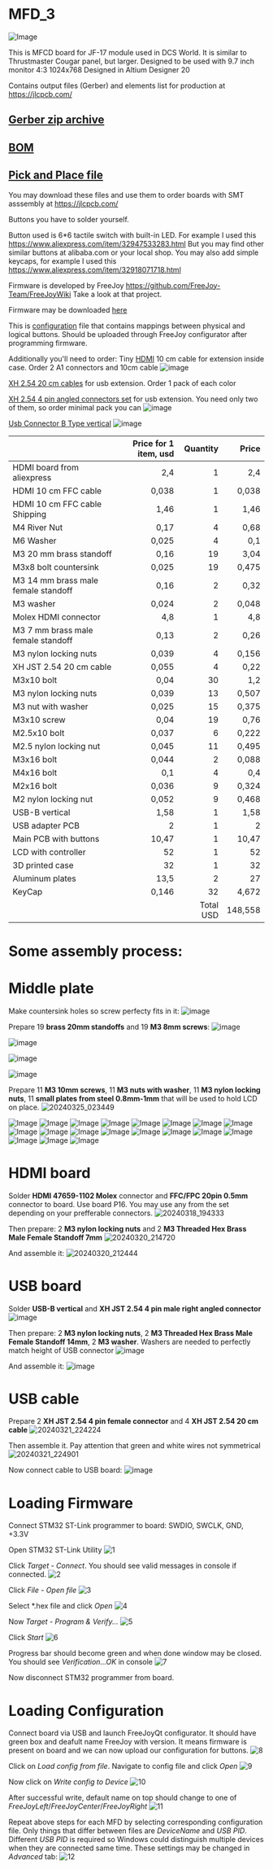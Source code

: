 # MFD_3
![Image](https://github.com/godor2008/MFD_3/blob/small_buttons/MFD/Image/small_buttons.jpg)

This is MFCD board for JF-17 module used in DCS World. It is similar to Thrustmaster Cougar panel, but larger. Designed to be used with 9.7 inch monitor 4:3 1024x768
Designed in Altium Designer 20

Contains output files (Gerber) and elements list for production at https://jlcpcb.com/

[Gerber zip archive](https://github.com/godor2008/MFD_3/blob/small_buttons/MFD/Project%20Outputs%20for%20Mfd3/Project%20Outputs%20for%20Mfd3.zip)
---------------
[BOM](https://github.com/godor2008/MFD_3/blob/small_buttons/MFD/Project%20Outputs%20for%20Mfd3/Bill%20of%20Materials-Mfd3.xlsx)
-------------
[Pick and Place file](https://github.com/godor2008/MFD_3/blob/small_buttons/MFD/Project%20Outputs%20for%20Mfd3/Pick%20Place%20for%20Mfd3.csv)
-----------
You may download these files and use them to order boards with SMT asssembly at https://jlcpcb.com/

Buttons you have to solder yourself.

Button used is 6*6 tactile switch with built-in LED. For example I used this https://www.aliexpress.com/item/32947533283.html
But you may find other similar buttons at alibaba.com or your local shop.
You may also add simple keycaps, for example I used this https://www.aliexpress.com/item/32918071718.html

Firmware is developed by FreeJoy https://github.com/FreeJoy-Team/FreeJoyWiki
Take a look at that project. 

Firmware may be downloaded [here](https://github.com/godor2008/MFD_3/blob/small_buttons/MFD/Firmware/FreeJoy_v1_7_1b3.hex)

This is [configuration](https://github.com/godor2008/MFD_3/blob/small_buttons/MFD/Firmware/new_FreeJoyLeft.cfg) file that contains mappings between physical and logical buttons. Should be uploaded through FreeJoy configurator after programming firmware.

Additionally you'll need to order:
Tiny [HDMI](https://vi.aliexpress.com/item/33057698628.html) 10 cm cable for extension inside case. Order 2 A1 connectors and 10cm cable
![image](https://github.com/godor2008/MFD_3/assets/1040630/173b196d-916a-4216-9e6a-b11b741dd1af)

[XH 2.54 20 cm cables](https://vi.aliexpress.com/item/1005002160765607.html) for usb extension. Order 1 pack of each color

[XH 2.54 4 pin angled connectors set](https://vi.aliexpress.com/item/4000029752260.html) for usb extension. You need only two of them, so order minimal pack you can
![image](https://github.com/godor2008/MFD_3/assets/1040630/b1e457af-7536-40e4-b954-ec63185189ee)

[Usb Connector B Type vertical](https://vi.aliexpress.com/item/32947971157.html)
![image](https://github.com/godor2008/MFD_3/assets/1040630/5e891ae7-79d2-415f-b64a-cc2c8a94e054)




|                                     | Price for 1 item, usd |  Quantity |   Price |
|-------------------------------------|----------------------:|----------:|--------:|
| HDMI board from aliexpress          |                   2,4 |         1 |     2,4 |
| HDMI 10 cm FFC cable                |                 0,038 |         1 |   0,038 |
| HDMI 10 cm FFC cable Shipping       |                  1,46 |         1 |    1,46 |
| M4 River Nut                        |                  0,17 |         4 |    0,68 |
| M6 Washer                           |                 0,025 |         4 |     0,1 |
| M3 20 mm brass standoff             |                  0,16 |        19 |    3,04 |
| M3x8 bolt countersink               |                 0,025 |        19 |   0,475 |
| M3 14 mm brass male female standoff |                  0,16 |         2 |    0,32 |
| M3 washer                           |                 0,024 |         2 |   0,048 |
| Molex HDMI connector                |                   4,8 |         1 |     4,8 |
| M3 7 mm brass male female standoff  |                  0,13 |         2 |    0,26 |
| M3 nylon locking nuts               |                 0,039 |         4 |   0,156 |
| XH JST 2.54 20 cm cable             |                 0,055 |         4 |    0,22 |
| M3x10 bolt                          |                  0,04 |        30 |     1,2 |
| M3 nylon locking nuts               |                 0,039 |        13 |   0,507 |
| M3 nut with washer                  |                 0,025 |        15 |   0,375 |
| M3x10 screw                         |                  0,04 |        19 |    0,76 |
| M2.5x10 bolt                        |                 0,037 |         6 |   0,222 |
| M2.5 nylon locking nut              |                 0,045 |        11 |   0,495 |
| M3x16 bolt                          |                 0,044 |         2 |   0,088 |
| M4x16 bolt                          |                   0,1 |         4 |     0,4 |
| M2x16 bolt                          |                 0,036 |         9 |   0,324 |
| M2 nylon locking nut                |                 0,052 |         9 |   0,468 |
| USB-B vertical                      |                  1,58 |         1 |    1,58 |
| USB adapter PCB                     |                     2 |         1 |       2 |
| Main PCB with buttons               |                 10,47 |         1 |   10,47 |
| LCD with controller                 |                    52 |         1 |      52 |
| 3D printed case                     |                    32 |         1 |      32 |
| Aluminum plates                     |                  13,5 |         2 |      27 |
| KeyCap                              |                  0,146|        32 |   4,672 |
|                                     |                       | Total USD | 148,558 |



# Some assembly process:

# Middle plate
Make countersink holes so screw perfecty fits in it:
![image](https://github.com/godor2008/MFD_3/assets/1040630/c6b313ae-16f2-4fa6-8e5a-dd94683cdaaf)

Prepare 19 **brass 20mm standoffs** and 19 **M3 8mm screws**:
![image](https://github.com/godor2008/MFD_3/assets/1040630/30bbc73b-e3de-4bdf-82d5-37a4c2673435)

![image](https://github.com/godor2008/MFD_3/assets/1040630/4c4778ec-4bcc-4461-99d4-3b523ac12dd3)

![image](https://github.com/godor2008/MFD_3/assets/1040630/f4dcfc7c-a225-43a4-adcb-48c940849672)

![image](https://github.com/godor2008/MFD_3/assets/1040630/8f3b9fde-597b-4e88-ace9-6cad563f495e)

Prepare 11 **M3 10mm screws**, 11 **M3 nuts with washer**, 11 **M3 nylon locking nuts**, 11 **small plates from steel 0.8mm-1mm** that will be used to hold LCD on place.
![20240325_023449](https://github.com/godor2008/MFD_3/assets/1040630/51011179-de8f-4617-a918-5ee8e36b7897)



![Image](https://github.com/godor2008/MFD_3/blob/small_buttons/Images/1.jpg)
![Image](https://github.com/godor2008/MFD_3/blob/small_buttons/Images/2.jpg)
![Image](https://github.com/godor2008/MFD_3/blob/small_buttons/Images/3.jpg)
![Image](https://github.com/godor2008/MFD_3/blob/small_buttons/Images/4.jpg)
![Image](https://github.com/godor2008/MFD_3/blob/small_buttons/Images/5.jpg)
![Image](https://github.com/godor2008/MFD_3/blob/small_buttons/Images/6.jpg)
![Image](https://github.com/godor2008/MFD_3/blob/small_buttons/Images/7.jpg)
![Image](https://github.com/godor2008/MFD_3/blob/small_buttons/Images/8.jpg)
![Image](https://github.com/godor2008/MFD_3/blob/small_buttons/Images/9.jpg)
![Image](https://github.com/godor2008/MFD_3/blob/small_buttons/Images/10.jpg)
![Image](https://github.com/godor2008/MFD_3/blob/small_buttons/Images/11.jpg)
![Image](https://github.com/godor2008/MFD_3/blob/small_buttons/Images/12.jpg)
![Image](https://github.com/godor2008/MFD_3/blob/small_buttons/Images/13.jpg)
![Image](https://github.com/godor2008/MFD_3/blob/small_buttons/Images/14.jpg)
![Image](https://github.com/godor2008/MFD_3/blob/small_buttons/Images/15.jpg)
![Image](https://github.com/godor2008/MFD_3/blob/small_buttons/Images/16.jpg)
![Image](https://github.com/godor2008/MFD_3/blob/small_buttons/Images/17.jpg)
![Image](https://github.com/godor2008/MFD_3/blob/small_buttons/Images/18.jpg)
![Image](https://github.com/godor2008/MFD_3/blob/small_buttons/Images/19.jpg)

# HDMI board
Solder **HDMI 47659-1102 Molex** connector and **FFC/FPC 20pin 0.5mm** connector to board. Use board P16. You may use any from the set depending on your prefferable connectors.
![20240318_194333](https://github.com/godor2008/MFD_3/assets/1040630/582cd13c-38ed-4669-8924-e5e7b32522d2)

Then prepare:
2 **M3 nylon locking nuts** and 2 **M3 Threaded Hex Brass Male Female Standoff 7mm**
![20240320_214720](https://github.com/godor2008/MFD_3/assets/1040630/60fbdf5e-7507-4745-a043-6cb139f78a28)

And assemble it:
![20240320_212444](https://github.com/godor2008/MFD_3/assets/1040630/1f68242c-530f-41b7-8fcf-dabf474bb29f)

# USB board
Solder **USB-B vertical** and **XH JST 2.54 4 pin male right angled connector**
![image](https://github.com/godor2008/MFD_3/assets/1040630/d5dbbd9d-60c8-45d6-afd0-b7f21dc5c638)

Then prepare:
2 **M3 nylon locking nuts**, 2 **M3 Threaded Hex Brass Male Female Standoff 14mm**, 2 **M3 washer**. Washers are needed to perfectly match height of USB connector
![image](https://github.com/godor2008/MFD_3/assets/1040630/1d336fee-7463-4753-b97d-260d3659b9c4)

And assemble it:
![image](https://github.com/godor2008/MFD_3/assets/1040630/5c7c7a5b-8d20-4427-ae99-c572f131d0af)

# USB cable
Prepare 2 **XH JST 2.54 4 pin female connector** and 4 **XH JST 2.54 20 cm cable**
![20240321_224224](https://github.com/godor2008/MFD_3/assets/1040630/f0f27c17-81c7-445b-afd2-94a185c74f62)

Then assemble it. Pay attention that green and white wires not symmetrical
![20240321_224901](https://github.com/godor2008/MFD_3/assets/1040630/ea61a222-f7c9-44fc-8069-09cbf0b823e0)

Now connect cable to USB board:
![image](https://github.com/godor2008/MFD_3/assets/1040630/f8eb0d91-fd96-4ca6-bd59-a634d54a4519)


# Loading Firmware
Connect STM32 ST-Link programmer to board: SWDIO, SWCLK, GND, +3.3V

Open STM32 ST-Link Utility
![1](https://github.com/godor2008/MFD_3/assets/1040630/72e319e2-51bf-417a-9948-aeecdd1d2d20)

Click _Target_ - _Connect_. You should see valid messages in console if connected.
![2](https://github.com/godor2008/MFD_3/assets/1040630/5790aa64-33a8-4812-b055-b9d173722265)

Click _File_ - _Open file_
![3](https://github.com/godor2008/MFD_3/assets/1040630/183861bc-f738-41be-8c64-873bdd729da9)

Select *.hex file and click _Open_
![4](https://github.com/godor2008/MFD_3/assets/1040630/5dcb3db9-2086-45fb-8edf-166367ab9e80)

Now _Target_ - _Program & Verify..._
![5](https://github.com/godor2008/MFD_3/assets/1040630/991af21f-1d66-4d5c-85ef-e48dbe9841f8)

Click _Start_
![6](https://github.com/godor2008/MFD_3/assets/1040630/03ba9cfc-1483-4450-b08f-2b0fdb4f8601)

Progress bar should become green and when done window may be closed. You should see _Verification...OK_ in console
![7](https://github.com/godor2008/MFD_3/assets/1040630/f1cc01d1-81e1-42c1-85d1-2551a7eef540)

Now disconnect STM32 programmer from board.

# Loading Configuration
Connect board via USB and launch FreeJoyQt configurator. It should have green box and deafult name FreeJoy with version. It means firmware is present on board and we can now upload our configuration for buttons.
![8](https://github.com/godor2008/MFD_3/assets/1040630/75b31efc-5461-4b93-8bf7-e2c6796762a8)

Click on _Load config from file_. Navigate to config file and click _Open_
![9](https://github.com/godor2008/MFD_3/assets/1040630/12965241-829c-4571-b183-be4f7e941bdb)

Now click on _Write config to Device_
![10](https://github.com/godor2008/MFD_3/assets/1040630/822ce6a0-0388-41bc-8fe3-1518a46afda4)

After successful write, default name on top should change to one of _FreeJoyLeft_/_FreeJoyCenter_/_FreeJoyRight_
![11](https://github.com/godor2008/MFD_3/assets/1040630/799f16e5-ce93-47f8-b614-d717b4d418a2)

Repeat above steps for each MFD by selecting corresponding configuration file. Only things that differ between files are _DeviceName_ and _USB PID_. Different _USB PID_ is required so Windows could distinguish multiple devices when they are connected same time. These settings may be changed in _Advanced_ tab:
![12](https://github.com/godor2008/MFD_3/assets/1040630/0a9a4589-8b8d-4bb4-a121-796a16b3383a)
